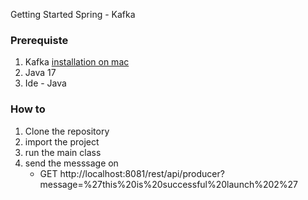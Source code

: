 Getting Started Spring - Kafka

### Prerequiste 
1. Kafka [installation on mac](https://www.youtube.com/watch?v=zqyrxkBjpTQ)
2. Java 17
3. Ide - Java

### How to
1. Clone the repository
2. import the project
3. run the main class
4. send the messsage on
   - GET http://localhost:8081/rest/api/producer?message=%27this%20is%20successful%20launch%202%27
